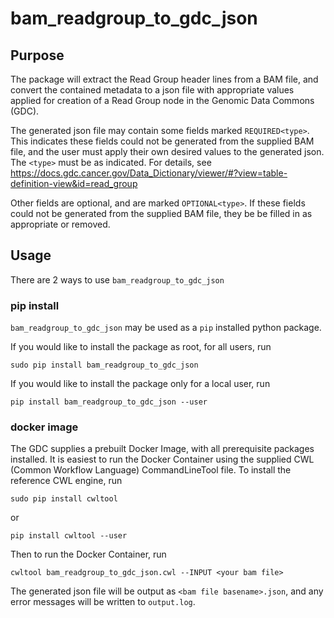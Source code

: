 # bam_readgroup_to_gdc_json

## Purpose
The package will extract the Read Group header lines from a BAM file, and convert the contained metadata to a json file with appropriate values applied for creation of a Read Group node in the Genomic Data Commons (GDC).

The generated json file may contain some fields marked `REQUIRED<type>`. This indicates these fields could not be generated from the supplied BAM file, and the user must apply their own desired values to the generated json. The `<type>` must be as indicated. For details, see
https://docs.gdc.cancer.gov/Data_Dictionary/viewer/#?view=table-definition-view&id=read_group

Other fields are optional, and are marked `OPTIONAL<type>`. If these fields could not be generated from the supplied BAM file, they be be filled in as appropriate or removed.

## Usage
There are 2 ways to use `bam_readgroup_to_gdc_json`

### pip install
`bam_readgroup_to_gdc_json` may be used as a `pip` installed python package.

If you would like to install the package as root, for all users, run
```
sudo pip install bam_readgroup_to_gdc_json
```
If you would like to install the package only for a local user, run
```
pip install bam_readgroup_to_gdc_json --user
```

### docker image
The GDC supplies a prebuilt Docker Image, with all prerequisite packages installed. It is easiest to run the Docker Container using the supplied CWL (Common Workflow Language) CommandLineTool file.
To install the reference CWL engine, run
```
sudo pip install cwltool
```
or
```
pip install cwltool --user
```
Then to run the Docker Container, run
```
cwltool bam_readgroup_to_gdc_json.cwl --INPUT <your bam file>
```
The generated json file will be output as `<bam file basename>.json`, and any error messages will be written to `output.log`.
